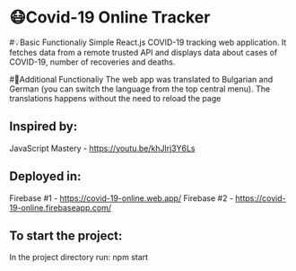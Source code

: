 # 😷Covid-19 Online Tracker

#💡Basic Functionaliy 
Simple React.js COVID-19 tracking web application. It fetches data from a remote trusted API and displays data about cases of COVID-19, number of recoveries and deaths. 

#🎁Additional Functionaliy 
The web app was translated to Bulgarian and German (you can switch the language from the top central menu). The translations happens without the need to reload the page

## Inspired by: 
JavaScript Mastery - https://youtu.be/khJlrj3Y6Ls

## Deployed in: 
Firebase #1 - https://covid-19-online.web.app/
Firebase #2 - https://covid-19-online.firebaseapp.com/

## To start the project:
In the project directory run: npm start



